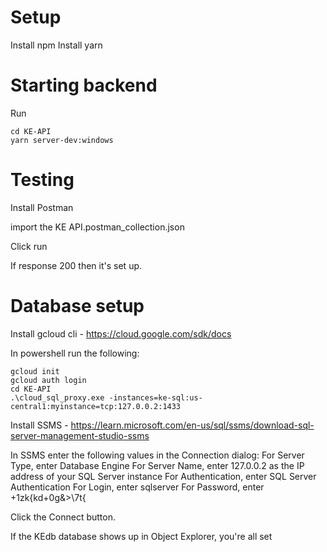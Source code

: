 # Setup

Install npm
Install yarn


# Starting backend

Run
```
cd KE-API
yarn server-dev:windows
```

# Testing

Install Postman

import the KE API.postman_collection.json

Click run

If response 200 then it's set up.

# Database setup

Install gcloud cli - https://cloud.google.com/sdk/docs

In powershell run the following:
```
gcloud init
gcloud auth login
cd KE-API
.\cloud_sql_proxy.exe -instances=ke-sql:us-central1:myinstance=tcp:127.0.0.2:1433
```

Install SSMS - https://learn.microsoft.com/en-us/sql/ssms/download-sql-server-management-studio-ssms

In SSMS enter the following values in the Connection dialog:
For Server Type, enter Database Engine
For Server Name, enter 127.0.0.2 as the IP address of your SQL Server instance
For Authentication, enter SQL Server Authentication
For Login, enter sqlserver
For Password, enter +1zk{kd+0g&>\7t{

Click the Connect button.

If the KEdb database shows up in Object Explorer, you're all set
